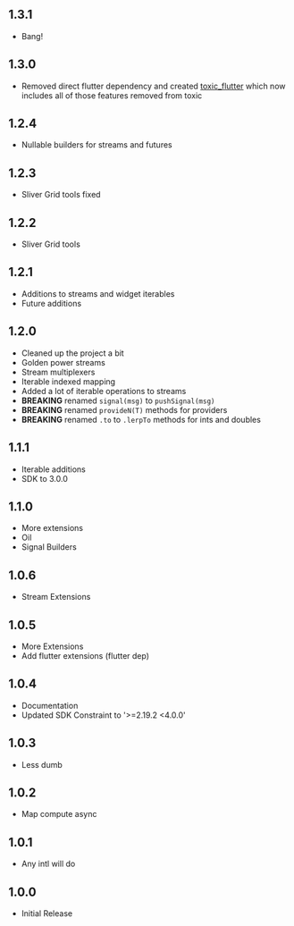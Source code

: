 ## 1.3.1
* Bang!

## 1.3.0
* Removed direct flutter dependency and created [toxic_flutter](https://pub.dev/packages/toxic_flutter) which now includes all of those features removed from toxic

## 1.2.4
* Nullable builders for streams and futures

## 1.2.3
* Sliver Grid tools fixed

## 1.2.2
* Sliver Grid tools

## 1.2.1
* Additions to streams and widget iterables
* Future additions

## 1.2.0

* Cleaned up the project a bit
* Golden power streams
* Stream multiplexers
* Iterable indexed mapping
* Added a lot of iterable operations to streams
* **BREAKING** renamed `signal(msg)` to `pushSignal(msg)`
* **BREAKING** renamed `provideN(T)` methods for providers
* **BREAKING** renamed `.to` to `.lerpTo` methods for ints and doubles

## 1.1.1

* Iterable additions
* SDK to 3.0.0

## 1.1.0

* More extensions
* Oil
* Signal Builders

## 1.0.6

* Stream Extensions

## 1.0.5

* More Extensions
* Add flutter extensions (flutter dep)

## 1.0.4

* Documentation
* Updated SDK Constraint to '>=2.19.2 <4.0.0'

## 1.0.3

* Less dumb

## 1.0.2

* Map compute async

## 1.0.1

* Any intl will do

## 1.0.0

* Initial Release
